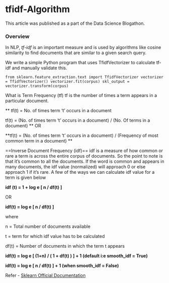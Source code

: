# tfidf-Algorithm
This article was published as a part of the Data Science Blogathon.

### Overview
In NLP, *tf-idf* is an important measure and is used by algorithms like cosine similarity to find documents that are similar to a given search query.

We write a simple Python program that uses TfidfVectorizer to calculate tf-idf and manually validate this. 

`
from sklearn.feature_extraction.text import TfidfVectorizer
vectorizer = TfidfVectorizer()
vectorizer.fit(corpus)
skl_output = vectorizer.transform(corpus)
`

What is Term Frequency (tf)
tf is the number of times a term appears in a particular document. 

** tf(t) = No. of times term ‘t’ occurs in a document 

tf(t) = (No. of times term ‘t’ occurs in a document) / (No. Of terms in a document)
** 
OR

**tf(t) = (No. of times term ‘t’ occurs in a document) / (Frequency of most common term in a document) **
 
==Inverse Document Frequency (idf)== 
idf is a measure of how common or rare a term is across the entire corpus of documents. So the point to note is that it’s common to all the documents. If the word is common and appears in many documents, the idf value (normalized) will approach 0 or else approach 1 if it’s rare. A few of the ways we can calculate idf value for a term is given below

**idf (t) = 1 + log e [ n / df(t) ]**

OR

**idf(t) = log e [ n / df(t) ]**

where

n = Total number of documents available

t = term for which idf value has to be calculated

df(t) = Number of documents in which the term t appears

**idf(t) = log e [ (1+n) / ( 1 + df(t) ) ] + 1 (default i:e smooth_idf = True)**

**idf(t) = log e [ n / df(t) ] + 1 (when smooth_idf = False)**

Refer - [Sklearn Official Documentation](https://scikit-learn.org/stable/modules/generated/sklearn.feature_extraction.text.TfidfVectorizer.html)
